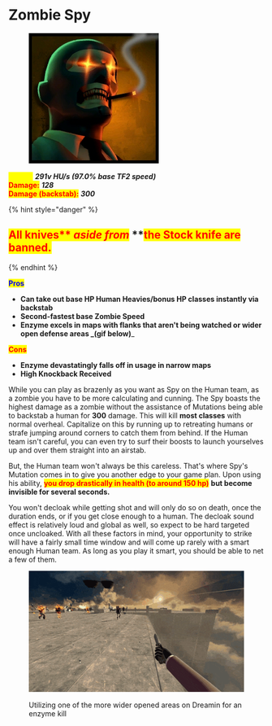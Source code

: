 # Zombie Spy

<div align="left">

<figure><img src="../../.gitbook/assets/Icon_spy_zombie.jpg" alt=""><figcaption></figcaption></figure>

</div>

<mark style="color:yellow;">**Speed:**</mark> _**291v HU/s (97.0% base TF2 speed)**_\
<mark style="color:red;">**Damage:**</mark> _**128**_\
<mark style="color:red;">**Damage (backstab):**</mark> _**300**_

{% hint style="danger" %}
## <mark style="color:red;">**All knives**</mark><mark style="color:red;">** **</mark>_<mark style="color:red;">**aside from**</mark>_<mark style="color:red;">** **</mark><mark style="color:red;">**the Stock knife are banned.**</mark>
{% endhint %}

<mark style="color:blue;">**Pros**</mark>

* **Can take out base HP Human Heavies/bonus HP classes instantly via backstab**
* **Second-fastest base Zombie Speed**
* **Enzyme excels in maps with flanks that aren't being watched or wider open defense areas **_**(gif below)**_

<mark style="color:red;">**Cons**</mark>

* **Enzyme devastatingly falls off in usage in narrow maps**
* **High Knockback Received**

While you can play as brazenly as you want as Spy on the Human team, as a zombie you have to be more calculating and cunning. The Spy boasts the highest damage as a zombie without the assistance of Mutations being able to backstab a human for **300** damage. This will kill **most classes** with normal overheal. Capitalize on this by running up to retreating humans or strafe jumping around corners to catch them from behind. If the Human team isn't careful, you can even try to surf their boosts to launch yourselves up and over them straight into an airstab.

But, the Human team won't always be this careless. That's where Spy's Mutation comes in to give you another edge to your game plan. Upon using his ability, <mark style="color:red;">**you drop drastically in health (to around 150 hp)**</mark> **but become invisible for several seconds.**&#x20;

You won't decloak while getting shot and will only do so on death, once the duration ends, or if you get close enough to a human. The decloak sound effect is relatively loud and global as well, so expect to be hard targeted once uncloaked. With all these factors in mind, your opportunity to strike will have a fairly small time window and will come up rarely with a smart enough Human team. As long as you play it smart, you should be able to net a few of them.

<figure><img src="../../.gitbook/assets/Spy Enzyme Reference.gif" alt=""><figcaption><p>Utilizing one of the more wider opened areas on Dreamin for an enzyme kill</p></figcaption></figure>
